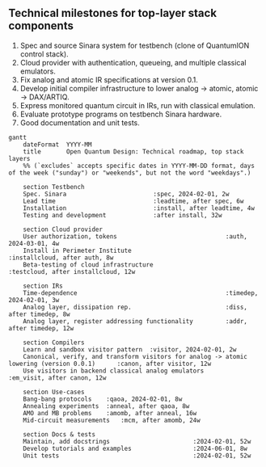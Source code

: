 ## Technical milestones for top-layer stack components
1. Spec and source Sinara system for testbench (clone of QuantumION control stack).
2. Cloud provider with authentication, queueing, and multiple classical emulators.
3. Fix analog and atomic IR specifications at version 0.1.
4. Develop initial compiler infrastructure to lower analog -> atomic, atomic -> DAX/ARTIQ.
5. Express monitored quantum circuit in IRs, run with classical emulation.
6. Evaluate prototype programs on testbench Sinara hardware.
7. Good documentation and unit tests.

```mermaid
gantt
    dateFormat  YYYY-MM
    title       Open Quantum Design: Technical roadmap, top stack layers
    %% (`excludes` accepts specific dates in YYYY-MM-DD format, days of the week ("sunday") or "weekends", but not the word "weekdays".)

    section Testbench
    Spec. Sinara                        :spec, 2024-02-01, 2w
    Lead time                           :leadtime, after spec, 6w
    Installation                        :install, after leadtime, 4w
    Testing and development             :after install, 32w
    
    section Cloud provider
    User authorization, tokens                              :auth, 2024-03-01, 4w
    Install in Perimeter Institute                          :installcloud, after auth, 8w
    Beta-testing of cloud infrastructure                    :testcloud, after installcloud, 12w
    
    section IRs
    Time-dependence                                         :timedep, 2024-02-01, 3w
    Analog layer, dissipation rep.                          :diss, after timedep, 8w
    Analog layer, register addressing functionality         :addr, after timedep, 12w
    
    section Compilers
    Learn and sandbox visitor pattern  :visitor, 2024-02-01, 2w
    Canonical, verify, and transform visitors for analog -> atomic lowering (version 0.0.1)      :canon, after visitor, 12w
    Use visitors in backend classical analog emulators             :em_visit, after canon, 12w 
    
    section Use-cases
    Bang-bang protocols    :qaoa, 2024-02-01, 8w
    Annealing experiments  :anneal, after qaoa, 8w
    AMO and MB problems    :amomb, after anneal, 16w
    Mid-circuit measurements   :mcm, after amomb, 24w
    
    section Docs & tests
    Maintain, add docstrings                       :2024-02-01, 52w
    Develop tutorials and examples                 :2024-06-01, 8w
    Unit tests                                     :2024-02-01, 52w
```